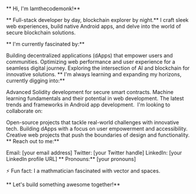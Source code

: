 ** Hi, I'm Iamthecodemonk!**

** Full-stack developer by day, blockchain explorer by night.** I craft sleek web experiences, build native Android apps, and delve into the world of secure blockchain solutions.

** I'm currently fascinated by:**

Building decentralized applications (dApps) that empower users and communities.
Optimizing web performance and user experience for a seamless digital journey.
Exploring the intersection of AI and blockchain for innovative solutions.
** I'm always learning and expanding my horizons, currently digging into:**

Advanced Solidity development for secure smart contracts.
Machine learning fundamentals and their potential in web development.
The latest trends and frameworks in Android app development.
️ I'm looking to collaborate on:

Open-source projects that tackle real-world challenges with innovative tech.
Building dApps with a focus on user empowerment and accessibility.
Creative web projects that push the boundaries of design and functionality.
** Reach out to me:**

Email: [your email address]
Twitter: [your Twitter handle]
LinkedIn: [your LinkedIn profile URL]
** Pronouns:** [your pronouns]

⚡ Fun fact: I a mathmatician fascinated with vector and spaces.

** Let's build something awesome together!**
